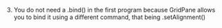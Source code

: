 3. You do not need a .bind() in the first program because GridPane allows you to bind it using a different command, that being .setAlignment()
